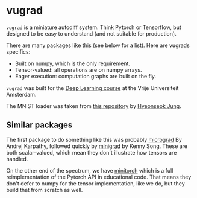 # vugrad

```vugrad``` is a miniature autodiff system. Think Pytorch or Tensorflow, but designed to be easy to understand (and not suitable for production).

There are many packages like this (see below for a list). Here are vugrads specifics:
 * Built on numpy, which is the only requirement.
 * Tensor-valued: all operations are on numpy arrays.
 * Eager execution: computation graphs are built on the fly.
 
```vugrad``` was built for the [Deep Learning course](http://dlvu.github.io) at the Vrije Universiteit Amsterdam. 

The MNIST loader was taken from [this repository](https://github.com/hsjeong5/MNIST-for-Numpy) by  [Hyeonseok Jung](https://github.com/hsjeong5).  

## Similar packages  

The first package to do something like this was probably [micrograd](https://github.com/karpathy/micrograd) By Andrej Karpathy, followed quickly by [minigrad](https://github.com/kennysong/minigrad) by Kenny Song. These are both scalar-valued, which mean they don't illustrate how tensors are handled.

On the other end of the spectrum, we have [minitorch](https://minitorch.github.io/) which is a full reimplementation of the Pytorch API in educational code. That means they don't defer to numpy for the tensor implementation, like we do, but they build that from scratch as well. 



